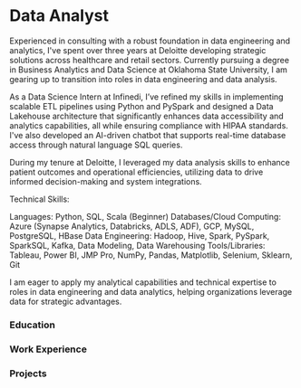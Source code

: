 # Data Analyst
Experienced in consulting with a robust foundation in data engineering and analytics, I've spent over three years at Deloitte developing strategic solutions across healthcare and retail sectors. Currently pursuing a degree in Business Analytics and Data Science at Oklahoma State University, I am gearing up to transition into roles in data engineering and data analysis.

As a Data Science Intern at Infinedi, I’ve refined my skills in implementing scalable ETL pipelines using Python and PySpark and designed a Data Lakehouse architecture that significantly enhances data accessibility and analytics capabilities, all while ensuring compliance with HIPAA standards. I've also developed an AI-driven chatbot that supports real-time database access through natural language SQL queries.

During my tenure at Deloitte, I leveraged my data analysis skills to enhance patient outcomes and operational efficiencies, utilizing data to drive informed decision-making and system integrations.

Technical Skills:

Languages: Python, SQL, Scala (Beginner)
Databases/Cloud Computing: Azure (Synapse Analytics, Databricks, ADLS, ADF), GCP, MySQL, PostgreSQL, HBase
Data Engineering: Hadoop, Hive, Spark, PySpark, SparkSQL, Kafka, Data Modeling, Data Warehousing
Tools/Libraries: Tableau, Power BI, JMP Pro, NumPy, Pandas, Matplotlib, Selenium, Sklearn, Git

I am eager to apply my analytical capabilities and technical expertise to roles in data engineering and data analytics, helping organizations leverage data for strategic advantages.

### Education

### Work Experience

### Projects
